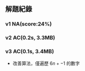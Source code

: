 ## 解題紀錄
### v1 NA(score:24%)

### v2 AC(0.2s, 3.3MB)

### v3 AC(0.1s, 3.4MB)
- 改善算法，僅遍歷 $6n +- 1$ 的數字